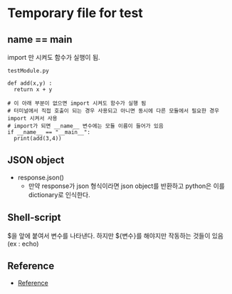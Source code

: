 # Temporary file for test

## __name__ == __main__
import 만 시켜도 함수가 실행이 됨.
```
testModule.py

def add(x,y) : 
  return x + y

# 이 아래 부분이 없으면 import 시켜도 함수가 실행 됨
# 터미널에서 직접 호출이 되는 경우 사용되고 아니면 동시에 다른 모듈에서 필요한 경우 import 시켜서 사용
# import가 되면 __name__ 변수에는 모듈 이름이 들어가 있음
if __name__ == "__main__":
  print(add(3,4))
```

## JSON object
- response.json()
  - 만약 response가 json 형식이라면 json object를 반환하고 python은 이를 dictionary로 인식한다.

## Shell-script
$을 앞에 붙여서 변수를 나타낸다. 하지만 ${변수}를 해야지만 작동하는 것들이 있음 (ex : echo)

## Reference
- [Reference](https://madplay.github.io/post/python-main-function)